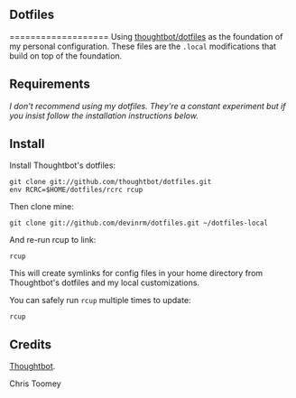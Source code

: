 ## Dotfiles
===================
Using [thoughtbot/dotfiles](https://github.com/thoughtbot/dotfiles) as the
foundation of my personal configuration. These files are the `.local`
modifications that build on top of the foundation.

Requirements
------------
*I don't recommend using my dotfiles. They're a constant experiment but if you
insist follow the installation instructions below.*

Install
-------

Install Thoughtbot's dotfiles:

    git clone git://github.com/thoughtbot/dotfiles.git
    env RCRC=$HOME/dotfiles/rcrc rcup

Then clone mine:

    git clone git://github.com/devinrm/dotfiles.git ~/dotfiles-local

And re-run rcup to link:

    rcup

This will create symlinks for config files in your home directory from
Thoughtbot's dotfiles and my local customizations.

You can safely run `rcup` multiple times to update:

    rcup

Credits
-------
[Thoughtbot](http://thoughtbot.com).

Chris Toomey

Geoff Harcourt

Ben Orenstein

This software is free and distributable under the MIT license.
